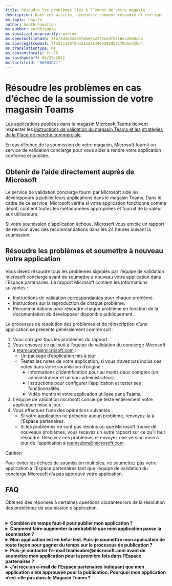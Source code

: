 ```yaml
---
title: Résoudre les problèmes liés à l’envoi de votre magasin
description: Dans cet article, découvrez comment résoudre et corriger les problèmes liés à la soumission de votre magasin Microsoft Teams.
ms.topic: how-to
author: heath-hamilton
ms.author: surbhigupta
ms.localizationpriority: medium
ms.openlocfilehash: 5faf2d3622e88febe9522f5e2df6716ec2680cca
ms.sourcegitcommit: ffc57e128f0ae21ad2144ced93db7c78a5ae25c4
ms.translationtype: MT
ms.contentlocale: fr-FR
ms.lasthandoff: 06/29/2022
ms.locfileid: "66503871"
---
```

# <a name="resolve-issues-if-your-teams-store-submission-fails"></a>Résoudre les problèmes en cas d’échec de la soumission de votre magasin Teams

Les applications publiées dans le magasin Microsoft Teams doivent respecter les [instructions de validation du magasin Teams et les](~/concepts/deploy-and-publish/appsource/prepare/teams-store-validation-guidelines.md) [stratégies de la Place de marché commerciale](/legal/marketplace/certification-policies).

En cas d’échec de la soumission de votre magasin, Microsoft fournit un service de validation concierge pour vous aider à rendre votre application conforme et publiée.

## <a name="get-help-directly-from-microsoft"></a>Obtenir de l’aide directement auprès de Microsoft

Le service de validation concierge fourni par Microsoft aide les développeurs à publier leurs applications dans le magasin Teams. Dans le cadre de ce service, Microsoft vérifie si votre application fonctionne comme décrit, contient toutes les métadonnées appropriées et fournit de la valeur aux utilisateurs.

Si votre soumission d’application échoue, Microsoft vous envoie un rapport de révision avec des recommandations dans les 24 heures suivant la soumission.

## <a name="resolve-issues-and-resubmit-your-app"></a>Résoudre les problèmes et soumettre à nouveau votre application

Vous devez résoudre tous les problèmes signalés par l’équipe de validation microsoft concierge avant de soumettre à nouveau votre application dans l’Espace partenaires. Le rapport Microsoft contient les informations suivantes :

* Instructions de [validation correspondantes](~/concepts/deploy-and-publish/appsource/prepare/teams-store-validation-guidelines.md) pour chaque problème.
* Instructions sur la reproduction de chaque problème.
* Recommandations pour résoudre chaque problème en fonction de la documentation du développeur disponible publiquement.

Le processus de résolution des problèmes et de réinscription d’une application se présente généralement comme suit :

1. Vous corrigez tous les problèmes du rapport.
1. Vous envoyez ce qui suit à l’équipe de validation du concierge Microsoft à <a href="mailto:teamsubm@microsoft.com">teamsubm@microsoft.com</a> :
   * Un package d’application mis à jour
   * Testez les notes de votre application, si vous n’avez pas inclus ces notes dans votre soumission d’origine :
      * Informations d’identification pour au moins deux comptes (un administrateur et un non-administrateur).
      * Instructions pour configurer l’application et tester ses fonctionnalités.
      * Vidéo montrant votre application utilisée dans Teams.
1. L’équipe de validation microsoft concierge teste entièrement votre application mise à jour.
1. Vous effectuez l’une des opérations suivantes :
   * Si votre application ne présente aucun problème, renvoyez-la à l’Espace partenaires.
   * Si les problèmes ne sont pas résolus ou que Microsoft trouve de nouveaux problèmes, vous recevez un autre rapport sur ce qu’il faut résoudre. Résolvez ces problèmes et envoyez une version mise à jour de l’application à <a href="mailto:teamsubm@microsoft.com">teamsubm@microsoft.com</a>.

> [!CAUTION]
> Pour éviter les échecs de soumission multiples, ne soumettez pas votre application à l’Espace partenaires tant que l’équipe de validation du concierge Microsoft n’a pas approuvé votre application.

## <a name="faq"></a>FAQ

Obtenez des réponses à certaines questions courantes lors de la résolution des problèmes de soumission d’application.

<br>

<details>

<summary><b>Combien de temps faut-il pour publier mon application ?</b></summary>

Si votre soumission dans le Store n’a aucun problème, votre application sera publiée dans les 1 à 2 jours ouvrables. Si votre application échoue, une équipe de Microsoft vous fournit des recommandations pour résoudre les problèmes. Une fois que vous avez apporté ces correctifs et renvoyé une application mise à jour à cette équipe, vous serez averti dans les 24 heures si votre application est prête à publier ou a encore besoin de plus de travail.

<br>

</details>

<details>

<summary><b>Comment faire augmenter la probabilité que mon application passe la soumission ?</b></summary>

L’exécution des opérations suivantes peut aboutir à une soumission réussie :

1. Développez votre application en fonction [des instructions de conception teams](~/concepts/design/design-teams-app-overview.md).
1. Assurez-vous que votre application respecte les [instructions de validation du Magasin Teams et les](~/concepts/deploy-and-publish/appsource/prepare/teams-store-validation-guidelines.md) stratégies de certification de la [Place de marché commerciale Microsoft](/legal/marketplace/certification-policies).
1. Testez votre package d’application avec [l’outil de validation d’application Microsoft Teams](https://dev.teams.microsoft.com/appvalidation.html).
1. [Préparez la soumission de votre magasin Teams](~/concepts/deploy-and-publish/appsource/prepare/submission-checklist.md).

<br>

</details>

<details>

<summary><b>Mon application est en bêta-test. Puis-je soumettre mon application de toute façon pour gagner du temps sur le processus de publication ?</b></summary>

Non. Microsoft valide uniquement les applications prêtes pour la production.

<br>

</details>

<details>

<summary><b>Puis-je contacter l’e-mail teamsubm@microsoft.com avant de soumettre mon application pour la première fois dans l’Espace partenaires ?</b></summary>

Non. Microsoft ne commence pas à valider votre application tant que vous n’avez pas soumis votre application pour la première fois dans l’Espace partenaires.

<br>

</details>

<details>

<summary><b>J’ai reçu un e-mail de l’Espace partenaires indiquant que mon application a été approuvée pour la publication. Pourquoi mon application n’est-elle pas dans le Magasin Teams ?</b></summary>

Une fois votre application approuvée, la publication prend généralement 1 à 2 jours ouvrables en fonction des fonctionnalités de l’application.Si votre application n’a pas été publiée après deux jours ouvrables, contactez <a href="mailto:teamsubm@microsoft.com">teamsubm@microsoft.com</a>.

<br>

</details>
